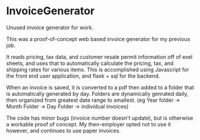 # InvoiceGenerator
Unused invoice generator for work.

This was a proof-of-concept web based invoice generator for my previous job. 

It reads pricing, tax data, and customer resale permit information off of exel sheets, and uses that to
automatically calculate the pricing, tax, and shipping rates for various items. This is accomplished using Javascript for the front end user application, and flask + sql for the backend.

When an invoice is saved, it is converted to a pdf then added to a folder that is automatically generated by day. Folders are dynamically genrated daily, then organized from greatest date range to smallest. (eg Year folder -> Month Folder -> Day Folder -> individual invoices)

The code has minor bugs (invoice number doesn't update), but is otherwise a workable proof of concept.
My then-employer opted not to use it however, and continues to use paper invoices.



